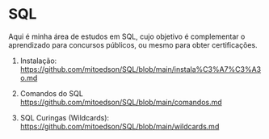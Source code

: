 # SQL

Aqui é minha área de estudos em SQL, cujo objetivo é complementar o aprendizado para concursos públicos, ou mesmo para obter certificações. 

1. Instalação:<br>
https://github.com/mitoedson/SQL/blob/main/instala%C3%A7%C3%A3o.md

2. Comandos do SQL<br>
https://github.com/mitoedson/SQL/blob/main/comandos.md

3. SQL Curingas (Wildcards):<br>
https://github.com/mitoedson/SQL/blob/main/wildcards.md

